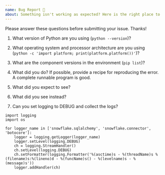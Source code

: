 ```yaml
---
name: Bug Report 🐞
about: Something isn't working as expected? Here is the right place to report.
---
```


Please answer these questions before submitting your issue. Thanks!

1. What version of Python are you using (`python --version`)?

2. What operating system and processor architecture are you using (`python -c 'import platform; print(platform.platform())'`)?

3. What are the component versions in the environment (`pip list`)?

4. What did you do?
If possible, provide a recipe for reproducing the error.
A complete runnable program is good.

5. What did you expect to see?

6. What did you see instead?

7. Can you set logging to DEBUG and collect the logs?

```
import logging
import os

for logger_name in ['snowflake.sqlalchemy', 'snowflake.connector', 'botocore']:
    logger = logging.getLogger(logger_name)
    logger.setLevel(logging.DEBUG)
    ch = logging.StreamHandler()
    ch.setLevel(logging.DEBUG)
    ch.setFormatter(logging.Formatter('%(asctime)s - %(threadName)s %(filename)s:%(lineno)d - %(funcName)s() - %(levelname)s - %(message)s'))
    logger.addHandler(ch)
```

